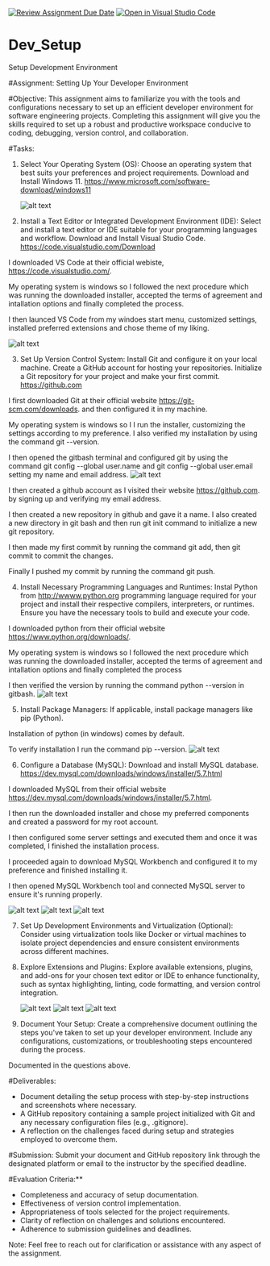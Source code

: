 [![Review Assignment Due Date](https://classroom.github.com/assets/deadline-readme-button-22041afd0340ce965d47ae6ef1cefeee28c7c493a6346c4f15d667ab976d596c.svg)](https://classroom.github.com/a/vbnbTt5m)
[![Open in Visual Studio Code](https://classroom.github.com/assets/open-in-vscode-2e0aaae1b6195c2367325f4f02e2d04e9abb55f0b24a779b69b11b9e10269abc.svg)](https://classroom.github.com/online_ide?assignment_repo_id=15279309&assignment_repo_type=AssignmentRepo)
# Dev_Setup
Setup Development Environment

#Assignment: Setting Up Your Developer Environment

#Objective:
This assignment aims to familiarize you with the tools and configurations necessary to set up an efficient developer environment for software engineering projects. Completing this assignment will give you the skills required to set up a robust and productive workspace conducive to coding, debugging, version control, and collaboration.

#Tasks:

1. Select Your Operating System (OS):
   Choose an operating system that best suits your preferences and project requirements. Download and Install Windows 11. https://www.microsoft.com/software-download/windows11

   ![alt text](<Screenshot 2024-06-15 194309.png>)

2. Install a Text Editor or Integrated Development Environment (IDE):
   Select and install a text editor or IDE suitable for your programming languages and workflow. Download and Install Visual Studio Code. https://code.visualstudio.com/Download

I downloaded VS Code at their official webiste, https://code.visualstudio.com/. 

My operating system is windows so I followed the next procedure which was running the downloaded installer, accepted the terms of agreement and intallation options and finally completed the process. 

I then launced VS Code from my windoes start menu, customized settings, installed preferred extensions and chose  theme of my liking.

![alt text](<Screenshot 2024-06-16 060856.png>)
   
3. Set Up Version Control System:
   Install Git and configure it on your local machine. Create a GitHub account for hosting your repositories. Initialize a Git repository for your project and make your first commit. https://github.com

I first downloaded Git at their official website https://git-scm.com/downloads. and then configured it in my machine.

My operating system is windows so I I run the installer, customizing the settings according to my preference. I also verified my installation by using the command git --version.

I then opened the gitbash terminal and configured git by using the command git config --global user.name and git config --global user.email setting my name and email address.
![alt text](<Screenshot 2024-06-16 153342-1.png>)

I then created a github account as I visited their website https://github.com. by signing up and verifying my email address.

I then created a new repository in github and gave it a name. I also created a new directory in git bash and then run git init command to initialize a new git repository.

I then made my first commit by running the command git add, then git commit to commit the changes.

Finally I pushed my commit by running the command git push.

4. Install Necessary Programming Languages and Runtimes:
  Instal Python from http://wwww.python.org programming language required for your project and install their respective compilers, interpreters, or runtimes. Ensure you have the necessary tools to build and execute your code.

I downloaded python from their official website https://www.python.org/downloads/. 

My operating system is windows so I followed the next procedure which was running the downloaded installer, accepted the terms of agreement and intallation options and finally completed the process

I then verified the version by running the command python --version in gitbash.
![alt text](<Screenshot 2024-06-16 091503.png>)

5. Install Package Managers:
   If applicable, install package managers like pip (Python).

Installation of python (in windows) comes by default.

To verify installation I run the command pip --version.
![alt text](<Screenshot 2024-06-16 091826.png>)

6. Configure a Database (MySQL):
   Download and install MySQL database. https://dev.mysql.com/downloads/windows/installer/5.7.html

I downloaded MySQL from their official website https://dev.mysql.com/downloads/windows/installer/5.7.html. 

I then run the downloaded installer and chose my preferred components and created a password for my root account.

I then configured some server settings and executed them and once it was completed, I finished the installation process.

I proceeded again to download MySQL Workbench and configured it to my preference and finished installing it.

I then opened MySQL Workbench tool and connected MySQL server to ensure it's running properly.

![alt text](<Screenshot 2024-06-16 110732.png>)
![alt text](<Screenshot 2024-06-16 110732-1.png>) ![alt text](<Screenshot 2024-06-16 111357.png>)

7. Set Up Development Environments and Virtualization (Optional):
   Consider using virtualization tools like Docker or virtual machines to isolate project dependencies and ensure consistent environments across different machines.

8. Explore Extensions and Plugins:
   Explore available extensions, plugins, and add-ons for your chosen text editor or IDE to enhance functionality, such as syntax highlighting, linting, code formatting, and version control integration.

   ![alt text](<Screenshot  2024-06-15.jpeg>)
   ![alt text](<Screenshot  2024-06-16 at 10.56.47 AM.jpeg>) ![alt text](<Screenshot 2024-06-16 at 10.57.04 AM.jpeg>)

9. Document Your Setup:
    Create a comprehensive document outlining the steps you've taken to set up your developer environment. Include any configurations, customizations, or troubleshooting steps encountered during the process. 

Documented in the questions above.

#Deliverables:
- Document detailing the setup process with step-by-step instructions and screenshots where necessary.
- A GitHub repository containing a sample project initialized with Git and any necessary configuration files (e.g., .gitignore).
- A reflection on the challenges faced during setup and strategies employed to overcome them.

#Submission:
Submit your document and GitHub repository link through the designated platform or email to the instructor by the specified deadline.

#Evaluation Criteria:**
- Completeness and accuracy of setup documentation.
- Effectiveness of version control implementation.
- Appropriateness of tools selected for the project requirements.
- Clarity of reflection on challenges and solutions encountered.
- Adherence to submission guidelines and deadlines.

Note: Feel free to reach out for clarification or assistance with any aspect of the assignment.
